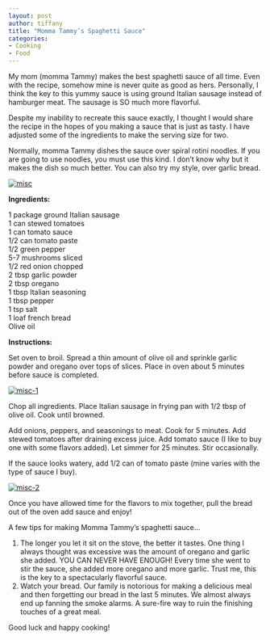 ```yaml
---
layout: post
author: tiffany
title: "Momma Tammy’s Spaghetti Sauce"
categories: 
- Cooking
- Food
---
```


My mom (momma Tammy) makes the best spaghetti sauce of all time. Even with the recipe, somehow mine is never quite as good as hers. Personally, I think the key to this yummy sauce is using ground Italian sausage instead of hamburger meat. The sausage is SO much more flavorful.

Despite my inability to recreate this sauce exactly, I thought I would share the recipe in the hopes of you making a sauce that is just as tasty. I have adjusted some of the ingredients to make the serving size for two.

Normally, momma Tammy dishes the sauce over spiral rotini noodles. If you are going to use noodles, you must use this kind. I don’t know why but it makes the dish so much better. You can also try my style, over garlic bread.

[![](jekyll_uploads/2011/04/misc-575x431.jpg "misc")](http://www.sweetpeonies.com/2011/04/momma-tammys-spaghetti-sauce/misc/)

**Ingredients:**

1 package ground Italian sausage  
1 can stewed tomatoes  
1 can tomato sauce  
1/2 can tomato paste  
1/2 green pepper  
5-7 mushrooms sliced  
1/2 red onion chopped  
2 tbsp garlic powder  
2 tbsp oregano  
1 tbsp Italian seasoning  
1 tbsp pepper  
1 tsp salt  
1 loaf french bread  
Olive oil

**Instructions:**

Set oven to broil. Spread a thin amount of olive oil and sprinkle garlic powder and oregano over tops of slices. Place in oven about 5 minutes before sauce is completed.

[![](jekyll_uploads/2011/04/misc-1-575x431.jpg "misc-1")](http://www.sweetpeonies.com/2011/04/momma-tammys-spaghetti-sauce/misc-1/)

Chop all ingredients. Place Italian sausage in frying pan with 1/2 tbsp of olive oil. Cook until browned.

Add onions, peppers, and seasonings to meat. Cook for 5 minutes. Add stewed tomatoes after draining excess juice. Add tomato sauce (I like to buy one with some flavors added). Let simmer for 25 minutes. Stir occasionally.

If the sauce looks watery, add 1/2 can of tomato paste (mine varies with the type of sauce I buy).

[![](jekyll_uploads/2011/04/misc-2-575x431.jpg "misc-2")](http://www.sweetpeonies.com/2011/04/momma-tammys-spaghetti-sauce/misc-2/)

Once you have allowed time for the flavors to mix together, pull the bread out of the oven add sauce and enjoy!

A few tips for making Momma Tammy’s spaghetti sauce…

1.  The longer you let it sit on the stove, the better it tastes. One thing I always thought was excessive was the amount of oregano and garlic she added. YOU CAN NEVER HAVE ENOUGH! Every time she went to stir the sauce, she added more oregano and more garlic. Trust me, this is the key to a spectacularly flavorful sauce.
2.  Watch your bread. Our family is notorious for making a delicious meal and then forgetting our bread in the last 5 minutes. We almost always end up fanning the smoke alarms. A sure-fire way to ruin the finishing touches of a great meal.

Good luck and happy cooking!